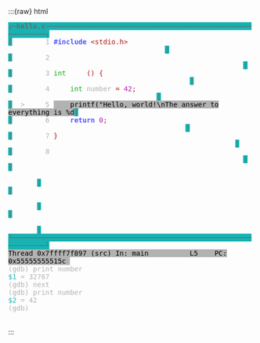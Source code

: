 :::{raw} html
<div class="highlight-default notranslate"><div class="highlight">
<span style="font-family:monospace"><span style="font-weight:bold;color:#686868;background-color:#18b2b2;">┌─hello.c───────────────────────────────────────────────────────────┐</span><span style="color:#b2b2b2;">
</span><br><span style="font-weight:bold;color:#686868;background-color:#18b2b2;">│</span><span style="color:#b2b2b2;"> &#160;&#160;&#160;&#160;&#160;&#160;&#160;</span><span style="color:#b2b2b2;">1 </span><span style="font-weight:bold;color:#5454ff;">#include</span><span style="color:#b2b2b2;"> </span><span style="color:#b21818;">&lt;stdio.h&gt;</span><span style="color:#b2b2b2;"> &#160;&#160;&#160;&#160;&#160;&#160;&#160;&#160;&#160;&#160;&#160;&#160;&#160;&#160;&#160;&#160;&#160;&#160;&#160;&#160;&#160;&#160;&#160;&#160;&#160;&#160;&#160;&#160;&#160;&#160;&#160;&#160;&#160;&#160;&#160;&#160;&#160;&#160;</span><span style="font-weight:bold;color:#686868;background-color:#18b2b2;">│</span><span style="color:#b2b2b2;">
</span><br><span style="font-weight:bold;color:#686868;background-color:#18b2b2;">│</span><span style="color:#b2b2b2;"> &#160;&#160;&#160;&#160;&#160;&#160;&#160;</span><span style="color:#b2b2b2;">2</span><span style="color:#b2b2b2;"> &#160;&#160;&#160;&#160;&#160;&#160;&#160;&#160;&#160;&#160;&#160;&#160;&#160;&#160;&#160;&#160;&#160;&#160;&#160;&#160;&#160;&#160;&#160;&#160;&#160;&#160;&#160;&#160;&#160;&#160;&#160;&#160;&#160;&#160;&#160;&#160;&#160;&#160;&#160;&#160;&#160;&#160;&#160;&#160;&#160;&#160;&#160;&#160;&#160;&#160;&#160;&#160;&#160;&#160;&#160;&#160;&#160;</span><span style="font-weight:bold;color:#686868;background-color:#18b2b2;">│</span><span style="color:#b2b2b2;">
</span><br><span style="font-weight:bold;color:#686868;background-color:#18b2b2;">│</span><span style="color:#b2b2b2;"> &#160;&#160;&#160;&#160;&#160;&#160;&#160;</span><span style="color:#b2b2b2;">3 </span><span style="color:#18b218;">int</span><span style="color:#b2b2b2;"> </span><span style="font-weight:bold;color:#ffffff;">main</span><span style="color:#b21818;">()</span><span style="color:#b2b2b2;"> </span><span style="color:#b21818;">{</span><span style="color:#b2b2b2;"> &#160;&#160;&#160;&#160;&#160;&#160;&#160;&#160;&#160;&#160;&#160;&#160;&#160;&#160;&#160;&#160;&#160;&#160;&#160;&#160;&#160;&#160;&#160;&#160;&#160;&#160;&#160;&#160;&#160;&#160;&#160;&#160;&#160;&#160;&#160;&#160;&#160;&#160;&#160;&#160;&#160;&#160;&#160;&#160;</span><span style="font-weight:bold;color:#686868;background-color:#18b2b2;">│</span><span style="color:#b2b2b2;">
</span><br><span style="font-weight:bold;color:#686868;background-color:#18b2b2;">│</span><span style="color:#b2b2b2;"> &#160;&#160;&#160;&#160;&#160;&#160;&#160;</span><span style="color:#b2b2b2;">4 &#160;&#160;&#160;&#160;</span><span style="color:#18b218;">int</span><span style="color:#b2b2b2;"> number </span><span style="color:#b21818;">=</span><span style="color:#b2b2b2;"> </span><span style="color:#b218b2;">42</span><span style="color:#b21818;">;</span><span style="color:#b2b2b2;"> &#160;&#160;&#160;&#160;&#160;&#160;&#160;&#160;&#160;&#160;&#160;&#160;&#160;&#160;&#160;&#160;&#160;&#160;&#160;&#160;&#160;&#160;&#160;&#160;&#160;&#160;&#160;&#160;&#160;&#160;&#160;&#160;&#160;&#160;&#160;&#160;</span><span style="font-weight:bold;color:#686868;background-color:#18b2b2;">│</span><span style="color:#b2b2b2;">
</span><br><span style="font-weight:bold;color:#686868;background-color:#18b2b2;">│</span><span style="color:#b2b2b2;"> &#160;&gt; &#160;&#160;&#160;&#160;5 </span><span style="color:#000000;background-color:#b2b2b2;">&#160;&#160;&#160;&#160;printf("Hello, world!\nThe answer to everything is %d</span><span style="font-weight:bold;color:#686868;background-color:#18b2b2;">│</span><span style="color:#b2b2b2;">
</span><br><span style="font-weight:bold;color:#686868;background-color:#18b2b2;">│</span><span style="color:#b2b2b2;"> &#160;&#160;&#160;&#160;&#160;&#160;&#160;</span><span style="color:#b2b2b2;">6 &#160;&#160;&#160;&#160;</span><span style="font-weight:bold;color:#5454ff;">return</span><span style="color:#b2b2b2;"> </span><span style="color:#b218b2;">0</span><span style="color:#b21818;">;</span><span style="color:#b2b2b2;"> &#160;&#160;&#160;&#160;&#160;&#160;&#160;&#160;&#160;&#160;&#160;&#160;&#160;&#160;&#160;&#160;&#160;&#160;&#160;&#160;&#160;&#160;&#160;&#160;&#160;&#160;&#160;&#160;&#160;&#160;&#160;&#160;&#160;&#160;&#160;&#160;&#160;&#160;&#160;&#160;&#160;&#160;&#160;</span><span style="font-weight:bold;color:#686868;background-color:#18b2b2;">│</span><span style="color:#b2b2b2;">
</span><br><span style="font-weight:bold;color:#686868;background-color:#18b2b2;">│</span><span style="color:#b2b2b2;"> &#160;&#160;&#160;&#160;&#160;&#160;&#160;</span><span style="color:#b2b2b2;">7 </span><span style="color:#b21818;">}</span><span style="color:#b2b2b2;"> &#160;&#160;&#160;&#160;&#160;&#160;&#160;&#160;&#160;&#160;&#160;&#160;&#160;&#160;&#160;&#160;&#160;&#160;&#160;&#160;&#160;&#160;&#160;&#160;&#160;&#160;&#160;&#160;&#160;&#160;&#160;&#160;&#160;&#160;&#160;&#160;&#160;&#160;&#160;&#160;&#160;&#160;&#160;&#160;&#160;&#160;&#160;&#160;&#160;&#160;&#160;&#160;&#160;&#160;&#160;</span><span style="font-weight:bold;color:#686868;background-color:#18b2b2;">│</span><span style="color:#b2b2b2;">
</span><br><span style="font-weight:bold;color:#686868;background-color:#18b2b2;">│</span><span style="color:#b2b2b2;"> &#160;&#160;&#160;&#160;&#160;&#160;&#160;</span><span style="color:#b2b2b2;">8</span><span style="color:#b2b2b2;"> &#160;&#160;&#160;&#160;&#160;&#160;&#160;&#160;&#160;&#160;&#160;&#160;&#160;&#160;&#160;&#160;&#160;&#160;&#160;&#160;&#160;&#160;&#160;&#160;&#160;&#160;&#160;&#160;&#160;&#160;&#160;&#160;&#160;&#160;&#160;&#160;&#160;&#160;&#160;&#160;&#160;&#160;&#160;&#160;&#160;&#160;&#160;&#160;&#160;&#160;&#160;&#160;&#160;&#160;&#160;&#160;&#160;</span><span style="font-weight:bold;color:#686868;background-color:#18b2b2;">│</span><span style="color:#b2b2b2;">
</span><br><span style="font-weight:bold;color:#686868;background-color:#18b2b2;">│</span><span style="color:#b2b2b2;"> &#160;&#160;&#160;&#160;&#160;&#160;&#160;&#160;&#160;&#160;&#160;&#160;&#160;&#160;&#160;&#160;&#160;&#160;&#160;&#160;&#160;&#160;&#160;&#160;&#160;&#160;&#160;&#160;&#160;&#160;&#160;&#160;&#160;&#160;&#160;&#160;&#160;&#160;&#160;&#160;&#160;&#160;&#160;&#160;&#160;&#160;&#160;&#160;&#160;&#160;&#160;&#160;&#160;&#160;&#160;&#160;&#160;&#160;&#160;&#160;&#160;&#160;&#160;&#160;&#160;&#160;</span><span style="font-weight:bold;color:#686868;background-color:#18b2b2;">│</span><span style="color:#b2b2b2;">
</span><br><span style="font-weight:bold;color:#686868;background-color:#18b2b2;">│</span><span style="color:#b2b2b2;"> &#160;&#160;&#160;&#160;&#160;&#160;&#160;&#160;&#160;&#160;&#160;&#160;&#160;&#160;&#160;&#160;&#160;&#160;&#160;&#160;&#160;&#160;&#160;&#160;&#160;&#160;&#160;&#160;&#160;&#160;&#160;&#160;&#160;&#160;&#160;&#160;&#160;&#160;&#160;&#160;&#160;&#160;&#160;&#160;&#160;&#160;&#160;&#160;&#160;&#160;&#160;&#160;&#160;&#160;&#160;&#160;&#160;&#160;&#160;&#160;&#160;&#160;&#160;&#160;&#160;&#160;</span><span style="font-weight:bold;color:#686868;background-color:#18b2b2;">│</span><span style="color:#b2b2b2;">
</span><br><span style="font-weight:bold;color:#686868;background-color:#18b2b2;">│</span><span style="color:#b2b2b2;"> &#160;&#160;&#160;&#160;&#160;&#160;&#160;&#160;&#160;&#160;&#160;&#160;&#160;&#160;&#160;&#160;&#160;&#160;&#160;&#160;&#160;&#160;&#160;&#160;&#160;&#160;&#160;&#160;&#160;&#160;&#160;&#160;&#160;&#160;&#160;&#160;&#160;&#160;&#160;&#160;&#160;&#160;&#160;&#160;&#160;&#160;&#160;&#160;&#160;&#160;&#160;&#160;&#160;&#160;&#160;&#160;&#160;&#160;&#160;&#160;&#160;&#160;&#160;&#160;&#160;&#160;</span><span style="font-weight:bold;color:#686868;background-color:#18b2b2;">│</span><span style="color:#b2b2b2;">
</span><br><span style="font-weight:bold;color:#686868;background-color:#18b2b2;">└───────────────────────────────────────────────────────────────────┘</span><span style="color:#b2b2b2;">
</span><br><span style="color:#000000;background-color:#b2b2b2;">Thread 0x7ffff7f897 (src) In: main &#160;&#160;&#160;&#160;&#160;&#160;&#160;&#160;&#160;L5 &#160;&#160;&#160;PC: 0x55555555515c </span><span style="color:#b2b2b2;">&#160;</span><br><span style="color:#b2b2b2;">(gdb) print number</span><span style="color:#b2b2b2;">
</span><br><span style="color:#18b2b2;">$1</span><span style="color:#b2b2b2;"> = 32767</span><span style="color:#b2b2b2;">
</span><br><span style="color:#b2b2b2;">(gdb) next</span><span style="color:#b2b2b2;">
</span><br><span style="color:#b2b2b2;">(gdb) print number</span><span style="color:#b2b2b2;">
</span><br><span style="color:#18b2b2;">$2</span><span style="color:#b2b2b2;"> = 42</span><span style="color:#b2b2b2;">
</span><br><span style="color:#b2b2b2;">(gdb)</span><span style="color:#b2b2b2;">
</span><br><br>
<br></span></div></div>
:::
